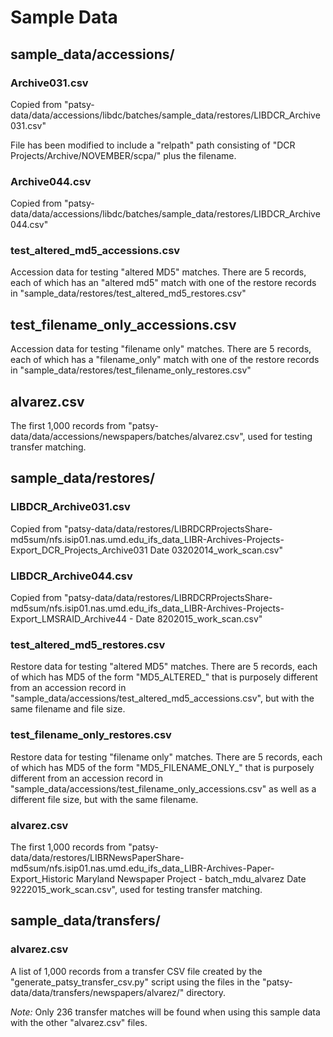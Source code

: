 # Sample Data

## sample_data/accessions/

### Archive031.csv

Copied from "patsy-data/data/accessions/libdc/batches/sample_data/restores/LIBDCR_Archive031.csv"

File has been modified to include a "relpath" path consisting of
"DCR Projects/Archive/NOVEMBER/scpa/" plus the filename.

### Archive044.csv

Copied from "patsy-data/data/accessions/libdc/batches/sample_data/restores/LIBDCR_Archive044.csv"

### test_altered_md5_accessions.csv

Accession data for testing "altered MD5" matches. There are 5 records, each
of which has an "altered md5" match with one of the restore records in
"sample_data/restores/test_altered_md5_restores.csv"

## test_filename_only_accessions.csv

Accession data for testing "filename only" matches. There are 5 records, each
of which has a "filename_only" match with one of the restore records in
"sample_data/restores/test_filename_only_restores.csv"

## alvarez.csv

The first 1,000 records from "patsy-data/data/accessions/newspapers/batches/alvarez.csv",
used for testing transfer matching.

## sample_data/restores/

### LIBDCR_Archive031.csv

Copied from "patsy-data/data/restores/LIBRDCRProjectsShare-md5sum/nfs.isip01.nas.umd.edu_ifs_data_LIBR-Archives-Projects-Export_DCR_Projects_Archive031 Date 03202014_work_scan.csv"

### LIBDCR_Archive044.csv

Copied from "patsy-data/data/restores/LIBRDCRProjectsShare-md5sum/nfs.isip01.nas.umd.edu_ifs_data_LIBR-Archives-Projects-Export_LMSRAID_Archive44 - Date 8202015_work_scan.csv"

### test_altered_md5_restores.csv

Restore data for testing "altered MD5" matches. There are 5 records, each
of which has MD5 of the form "MD5_ALTERED_<NUMBER>" that is purposely different
from an accession record in
"sample_data/accessions/test_altered_md5_accessions.csv", but with the same
filename and file size.

### test_filename_only_restores.csv

Restore data for testing "filename only" matches. There are 5 records, each
of which has MD5 of the form "MD5_FILENAME_ONLY_<NUMBER>" that is purposely
different from an accession record in
"sample_data/accessions/test_filename_only_accessions.csv" as well as a
different file size, but with the same filename.

### alvarez.csv

The first 1,000 records from
"patsy-data/data/restores/LIBRNewsPaperShare-md5sum/nfs.isip01.nas.umd.edu_ifs_data_LIBR-Archives-Paper-Export_Historic Maryland Newspaper Project - batch_mdu_alvarez Date 9222015_work_scan.csv",
used for testing transfer matching.

## sample_data/transfers/

### alvarez.csv

A list of 1,000 records from a transfer CSV file created by the
"generate_patsy_transfer_csv.py" script using the files in the
"patsy-data/data/transfers/newspapers/alvarez/" directory.

*Note:* Only 236 transfer matches will be found when using this sample data
with the other "alvarez.csv" files.
